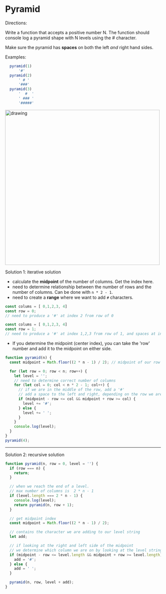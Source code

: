 # Pyramid

Directions:

Write a function that accepts a positive number N. The function should console log a pyramid shape with N levels using the # character. 

Make sure the pyramid has **spaces** on both the left *and* right hand sides.

Examples:
```js
  pyramid(1)
      '#'
  pyramid(2)
      ' # '
      '###'
  pyramid(3)
      '  #  '
      ' ### '
      '#####'
```

<img src="pyramid.png" alt="drawing" style="width:500px;"/>

Solution 1: iterative solution

- calculate the **midpoint** of the number of columns. Get the index here. 
- need to determine relationship between the number of rows and the number of columns. Can be done with `n * 2 - 1`.
- need to create a **range** where we want to add `#` characters.
```js
const colums = [ 0,1,2,3, 4]
const row = 0;
// need to produce a '#' at index 2 from row of 0

const colums = [ 0,1,2,3, 4]
const row = 1;
// need to produce a '#' at index 1,2,3 from row of 1, and spaces at index 0, 4
```
- If you determine the midpoint (center index), you can take the 'row' number and add it to the midpoint on either side.


```js
function pyramid(n) {
  const midpoint = Math.floor((2 * n - 1) / 2); // midpoint of our row

  for (let row = 0; row < n; row++) {
    let level = '';
    // need to determine correct number of columns
    for (let col = 0; col < n * 2 - 1; col++) {
      // if we are in the middle of the row, add a '#'
      // add a space to the left and right, depending on the row we are on.
      if (midpoint - row <= col && midpoint + row >= col) {
        level += '#';
      } else {
        level += ' ';
      }
    }
    console.log(level);
  }
}
pyramid(4);
```

---

Solution 2: recursive solution

```js
function pyramid(n, row = 0, level = '') {
  if (row === n) {
    return;
  }

  // when we reach the end of a level.
  // max number of columns is  2 * n - 1
  if (level.length === 2 * n - 1) {
    console.log(level);
    return pyramid(n, row + 1);
  }

  // get midpoint index
  const midpoint = Math.floor((2 * n - 1) / 2); 

  // contains the character we are adding to our level string
  let add; 

  // if looking at the right and left side of the midpoint
  // we determine which column we are on by looking at the level string length
  if (midpoint - row <= level.length && midpoint + row >= level.length) {
    add = '#';
  } else {
    add = ' ';
  }

  pyramid(n, row, level + add);
}
```